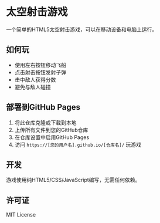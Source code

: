 # 太空射击游戏

一个简单的HTML5太空射击游戏，可以在移动设备和电脑上运行。

## 如何玩

- 使用左右按钮移动飞船
- 点击射击按钮发射子弹
- 击中敌人获得分数
- 避免与敌人碰撞

## 部署到GitHub Pages

1. 将此仓库克隆或下载到本地
2. 上传所有文件到您的GitHub仓库
3. 在仓库设置中启用GitHub Pages
4. 访问 `https://[您的用户名].github.io/[仓库名]/` 玩游戏

## 开发

游戏使用纯HTML5/CSS/JavaScript编写，无需任何依赖。

## 许可证

MIT License
